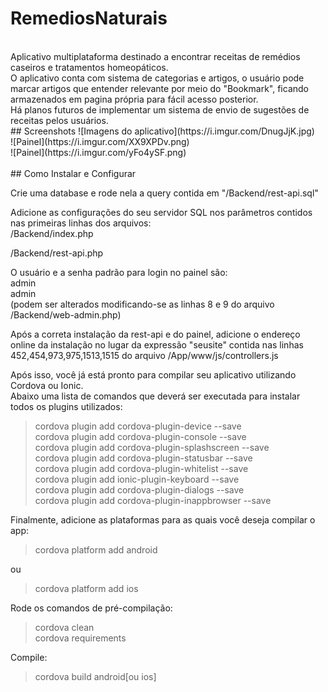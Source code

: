 # RemediosNaturais
</br>
Aplicativo multiplataforma destinado a encontrar receitas de remédios caseiros e tratamentos homeopáticos.</br> O aplicativo conta com sistema de categorias e artigos, o usuário pode marcar artigos que entender relevante por meio do "Bookmark", ficando armazenados em pagina própria para fácil acesso posterior. </br>Há planos futuros de implementar um sistema de envio de sugestões de receitas pelos usuários.
</br>
## Screenshots
![Imagens do aplicativo](https://i.imgur.com/DnugJjK.jpg)
</br>
![Painel](https://i.imgur.com/XX9XPDv.png)
</br>
![Painel](https://i.imgur.com/yFo4ySF.png)
</br>
</br>
## Como Instalar e Configurar

Crie uma database e rode nela a query contida em "/Backend/rest-api.sql"</br>

Adicione as configurações do seu servidor SQL nos parâmetros contidos nas primeiras linhas dos arquivos:</br>
/Backend/index.php</br>

/Backend/rest-api.php</br>

O usuário e a senha padrão para login no painel são:</br>
admin</br>
admin</br> (podem ser alterados modificando-se as linhas 8 e 9 do arquivo /Backend/web-admin.php)</br>

Após a correta instalação da rest-api e do painel, adicione o endereço online da instalação no lugar da expressão "seusite" contida nas linhas 452,454,973,975,1513,1515 do arquivo /App/www/js/controllers.js</br>

Após isso, você já está pronto para compilar seu aplicativo utilizando Cordova ou Ionic.</br>
Abaixo uma lista de comandos que deverá ser executada para instalar todos os plugins utilizados:</br>

> cordova plugin add cordova-plugin-device --save </br>
> cordova plugin add cordova-plugin-console --save </br>
> cordova plugin add cordova-plugin-splashscreen --save </br>
> cordova plugin add cordova-plugin-statusbar --save </br>
> cordova plugin add cordova-plugin-whitelist --save </br>
> cordova plugin add ionic-plugin-keyboard --save </br>
> cordova plugin add cordova-plugin-dialogs --save </br>
> cordova plugin add cordova-plugin-inappbrowser --save </br>


Finalmente, adicione as plataformas para as quais você deseja compilar o app:

> cordova platform add android

ou

> cordova platform add ios

Rode os comandos de pré-compilação:

> cordova clean </br>
> cordova requirements


Compile:

> cordova build android[ou ios]